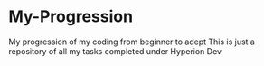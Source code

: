 # My-Progression
My progression of my coding from beginner to adept
This is just a repository of all my tasks completed under Hyperion Dev
